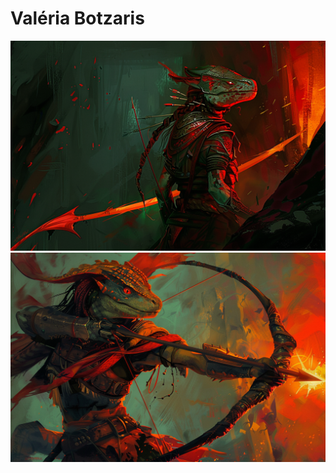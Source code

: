 # Valéria Botzaris
![Valéria](../../../_images/valeria_botzaris.png)
![Valéria](../../../_images/valeria_botzaris2.png)
